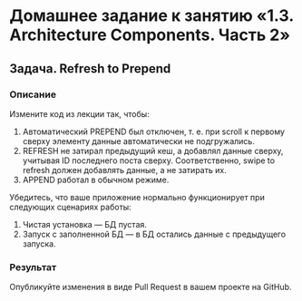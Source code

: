 # Домашнее задание к занятию «1.3. Architecture Components. Часть 2»

## Задача. Refresh to Prepend
### Описание
Измените код из лекции так, чтобы:

1. Автоматический PREPEND был отключен, т. е. при scroll к первому сверху элементу данные автоматически не подгружались.
2. REFRESH не затирал предыдущий кеш, а добавлял данные сверху, учитывая ID последнего поста сверху. Соответственно, swipe to refresh должен добавлять данные, а не затирать их.
3. APPEND работал в обычном режиме.
   
   
Убедитесь, что ваше приложение нормально функционирует при следующих сценариях работы:

1. Чистая установка — БД пустая.
2. Запуск с заполненной БД — в БД остались данные с предыдущего запуска.

### Результат
Опубликуйте изменения в виде Pull Request в вашем проекте на GitHub.
